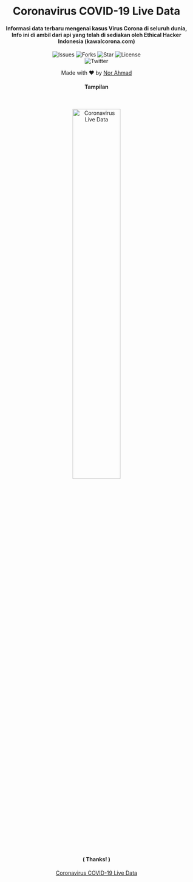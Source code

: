 <H1 align="center">Coronavirus COVID-19 Live Data
</H1>
<H4 align="center">Informasi data terbaru mengenai kasus Virus Corona di seluruh dunia, Info ini di ambil dari api yang telah di sediakan oleh Ethical Hacker Indonesia (kawalcorona.com)</H4>

<p align="center">
 <img src="https://img.shields.io/github/issues/norahmad/coronaupdate" alt="Issues">
 <img src="https://img.shields.io/github/forks/norahmad/coronaupdate" alt="Forks">
 <img src="https://img.shields.io/github/stars/norahmad/coronaupdate" alt="Star">
 <img src="https://img.shields.io/github/license/norahmad/coronaupdate" alt="License"> <br>
 <img src="https://img.shields.io/twitter/url?url=https%3A%2F%2Fgithub.com%2Fnorahmad%2Fcoronaupdate" alt="Twitter"> <br>
</p>

<p align="center">
Made with ❤️ by <a href="https://github.com/norahmad">Nor Ahmad</a>
</p>
 <h4 align="center">Tampilan</h4> <br>
 <p align="center">
 <img src="https://i.ibb.co/DgGfMLx/carbon-2.png" alt="Coronavirus Live Data" style="width:50% !important">
 </p>
 <h4 align="center">( Thanks! )</h4>

<p align="center"><a href="https://kawalcorona.com" target="_blank">Coronavirus COVID-19 Live Data</a></p>
